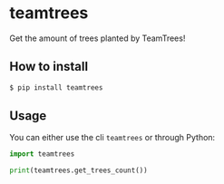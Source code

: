 # teamtrees
Get the amount of trees planted by TeamTrees!

## How to install
```sh
$ pip install teamtrees
```

## Usage
You can either use the cli `teamtrees` or through Python:
```python
import teamtrees

print(teamtrees.get_trees_count())
```
